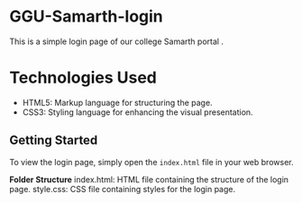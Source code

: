 # GGU-Samarth-login
This is a simple login page of our college Samarth portal .  
# Technologies Used

- HTML5: Markup language for structuring the page.
- CSS3: Styling language for enhancing the visual presentation.
## Getting Started

To view the login page, simply open the `index.html` file in your web browser.

**Folder Structure**
index.html: HTML file containing the structure of the login page.
style.css: CSS file containing styles for the login page.
